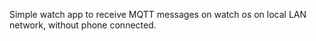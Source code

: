 Simple watch app to receive MQTT messages on watch os on local LAN network, without phone connected.

